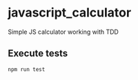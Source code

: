 # javascript_calculator
Simple JS calculator working with TDD

## Execute tests

```javascript
npm run test
```
